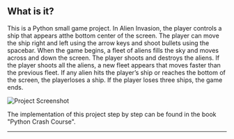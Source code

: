 ## What is it?

This is a Python small game project. In Alien Invasion, the player controls a ship that appears atthe bottom center of the screen. The player can move the ship right and left using the arrow keys and shoot bullets using the spacebar. When the game begins, a fleet of aliens fills the sky and moves across and down the screen. The player shoots and destroys the aliens. If the player shoots all the aliens, a new fleet appears that moves faster than the previous fleet. If any alien hits the player’s ship or reaches the bottom of the screen, the playerloses a ship. If the player loses three ships, the game ends.

![Project Screenshot]()

The implementation of this project step by step can be found in the book "Python Crash Course".

---